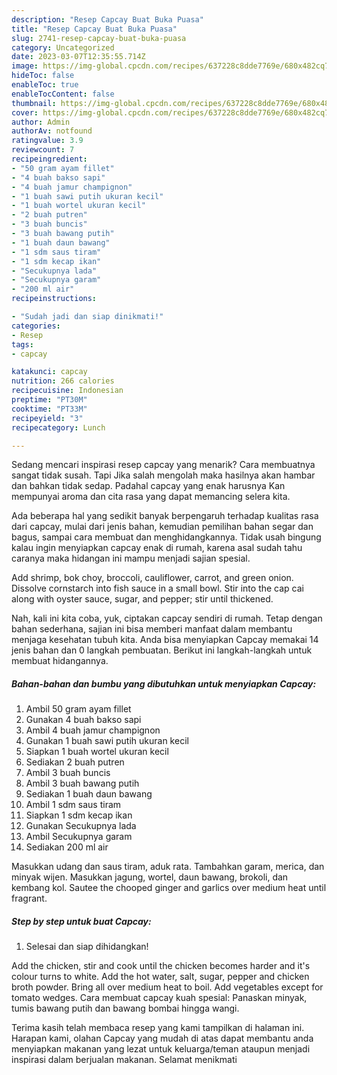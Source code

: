 ```yaml
---
description: "Resep Capcay Buat Buka Puasa"
title: "Resep Capcay Buat Buka Puasa"
slug: 2741-resep-capcay-buat-buka-puasa
category: Uncategorized
date: 2023-03-07T12:35:55.714Z
image: https://img-global.cpcdn.com/recipes/637228c8dde7769e/680x482cq70/capcay-foto-resep-utama.jpg
hideToc: false
enableToc: true
enableTocContent: false
thumbnail: https://img-global.cpcdn.com/recipes/637228c8dde7769e/680x482cq70/capcay-foto-resep-utama.jpg
cover: https://img-global.cpcdn.com/recipes/637228c8dde7769e/680x482cq70/capcay-foto-resep-utama.jpg
author: Admin
authorAv: notfound
ratingvalue: 3.9
reviewcount: 7
recipeingredient:
- "50 gram ayam fillet"
- "4 buah bakso sapi"
- "4 buah jamur champignon"
- "1 buah sawi putih ukuran kecil"
- "1 buah wortel ukuran kecil"
- "2 buah putren"
- "3 buah buncis"
- "3 buah bawang putih"
- "1 buah daun bawang"
- "1 sdm saus tiram"
- "1 sdm kecap ikan"
- "Secukupnya lada"
- "Secukupnya garam"
- "200 ml air"
recipeinstructions:

- "Sudah jadi dan siap dinikmati!"
categories:
- Resep
tags:
- capcay

katakunci: capcay 
nutrition: 266 calories
recipecuisine: Indonesian
preptime: "PT30M"
cooktime: "PT33M"
recipeyield: "3"
recipecategory: Lunch

---
```



Sedang mencari inspirasi resep capcay yang menarik? Cara membuatnya sangat tidak susah. Tapi Jika salah mengolah maka hasilnya akan hambar dan bahkan tidak sedap. Padahal capcay yang enak harusnya Kan mempunyai aroma dan cita rasa yang dapat memancing selera kita.


Ada beberapa hal yang sedikit banyak berpengaruh terhadap kualitas rasa dari capcay, mulai dari jenis bahan, kemudian pemilihan bahan segar dan bagus, sampai cara membuat dan menghidangkannya. Tidak usah bingung kalau ingin menyiapkan capcay enak di rumah, karena asal sudah tahu caranya maka hidangan ini mampu menjadi sajian spesial.

Add shrimp, bok choy, broccoli, cauliflower, carrot, and green onion. Dissolve cornstarch into fish sauce in a small bowl. Stir into the cap cai along with oyster sauce, sugar, and pepper; stir until thickened.


Nah, kali ini kita coba, yuk, ciptakan capcay sendiri di rumah. Tetap dengan bahan sederhana, sajian ini bisa memberi manfaat dalam membantu menjaga kesehatan tubuh kita. Anda bisa menyiapkan Capcay memakai 14 jenis bahan dan 0 langkah pembuatan. Berikut ini langkah-langkah untuk membuat hidangannya.

<!--inarticleads1-->

##### Bahan-bahan dan bumbu yang dibutuhkan untuk menyiapkan Capcay:

1. Ambil 50 gram ayam fillet
1. Gunakan 4 buah bakso sapi
1. Ambil 4 buah jamur champignon
1. Gunakan 1 buah sawi putih ukuran kecil
1. Siapkan 1 buah wortel ukuran kecil
1. Sediakan 2 buah putren
1. Ambil 3 buah buncis
1. Ambil 3 buah bawang putih
1. Sediakan 1 buah daun bawang
1. Ambil 1 sdm saus tiram
1. Siapkan 1 sdm kecap ikan
1. Gunakan Secukupnya lada
1. Ambil Secukupnya garam
1. Sediakan 200 ml air


Masukkan udang dan saus tiram, aduk rata. Tambahkan garam, merica, dan minyak wijen. Masukkan jagung, wortel, daun bawang, brokoli, dan kembang kol. Sautee the chooped ginger and garlics over medium heat until fragrant. 

<!--inarticleads2-->

##### Step by step untuk buat Capcay:


1. Selesai dan siap dihidangkan!

Add the chicken, stir and cook until the chicken becomes harder and it&#39;s colour turns to white. Add the hot water, salt, sugar, pepper and chicken broth powder. Bring all over medium heat to boil. Add vegetables except for tomato wedges. Cara membuat capcay kuah spesial: Panaskan minyak, tumis bawang putih dan bawang bombai hingga wangi. 

Terima kasih telah membaca resep yang kami tampilkan di halaman ini. Harapan kami, olahan Capcay yang mudah di atas dapat membantu anda menyiapkan makanan yang lezat untuk keluarga/teman ataupun menjadi inspirasi dalam berjualan makanan. Selamat menikmati
